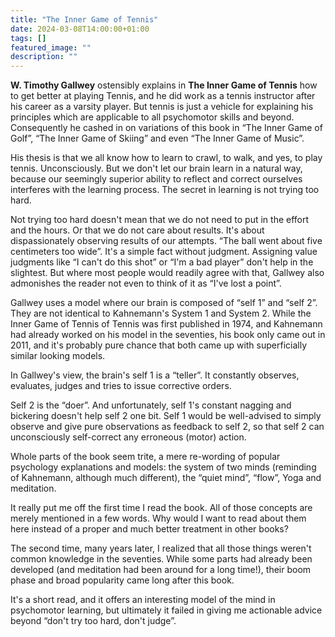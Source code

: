 ```yaml
---
title: "The Inner Game of Tennis"
date: 2024-03-08T14:00:00+01:00
tags: []
featured_image: ""
description: ""
---
```

**W. Timothy Gallwey** ostensibly explains in **The Inner Game of Tennis** how to get better at playing Tennis,
and he did work as a tennis instructor after his career as a varsity player. But tennis is just a vehicle for explaining his principles which are applicable to all psychomotor skills and beyond. Consequently he cashed in on variations of this book in “The Inner Game of Golf”, “The Inner Game of Skiing” and even “The Inner Game of Music”.

His thesis is that we all know how to learn to crawl, to walk, and yes, to play tennis. Unconsciously. But we don't let our brain learn in a natural way, because our seemingly superior ability to reflect and correct ourselves interferes with the learning process. The secret in learning is not trying too hard.

Not trying too hard doesn't mean that we do not need to put in the effort and the hours. Or that we do not care about results. It's about dispassionately observing results of our attempts. “The ball went about five centimeters too wide”. It's a simple fact without judgment. Assigning value judgments like “I can't do this shot” or “I'm a bad player” don't help in the slightest. But where most people would readily agree with that, Gallwey also admonishes the reader not even to think of it as “I've lost a point”.

Gallwey uses a model where our brain is composed of “self 1” and “self 2”. They are not identical to Kahnemann's System 1 and System 2. While the Inner Game of Tennis of Tennis was first published in 1974, and Kahnemann had already worked on his model in the seventies, his book only came out in 2011, and it's probably pure chance that both came up with superficially similar looking models.

In Gallwey's view, the brain's self 1 is a “teller”. It constantly observes, evaluates, judges and tries to issue corrective orders.

Self 2 is the “doer”. And unfortunately, self 1's constant nagging and bickering doesn't help self 2 one bit. Self 1 would be well-advised to simply observe and give pure observations as feedback to self 2, so that self 2 can unconsciously self-correct any erroneous (motor) action.

Whole parts of the book seem trite, a mere re-wording of popular psychology explanations and models: the system of two minds (reminding of Kahnemann, although much different), the “quiet mind”, “flow”, Yoga and meditation.

It really put me off the first time I read the book. All of those concepts are merely mentioned in a few words. Why would I want to read about them here instead of a proper and much better treatment in other books?

The second time, many years later, I realized that all those things weren't common knowledge in the seventies. While some parts had already been developed (and meditation had been around for a long time!), their boom phase and broad popularity came long after this book.

It's a short read, and it offers an interesting model of the mind in psychomotor learning, but ultimately it failed in giving me actionable advice beyond “don't try too hard, don't judge”.
